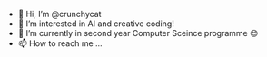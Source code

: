 - 👋 Hi, I’m @crunchycat
- 👀 I’m interested in AI and creative coding!
- 🌱 I’m currently in second year Computer Sceince programme 😊
- 📫 How to reach me ...

<!---
crunchycat/crunchycat is a ✨ special ✨ repository because its `README.md` (this file) appears on your GitHub profile.
You can click the Preview link to take a look at your changes.
--->
